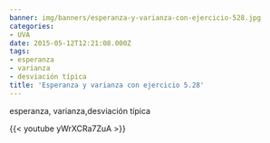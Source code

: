 ```yaml
---
banner: img/banners/esperanza-y-varianza-con-ejercicio-528.jpg
categories:
- UVA
date: 2015-05-12T12:21:08.000Z
tags:
- esperanza
- varianza
- desviación típica
title: 'Esperanza y varianza con ejercicio 5.28'
---
```


esperanza, varianza,desviación típica

{{< youtube yWrXCRa7ZuA >}}
